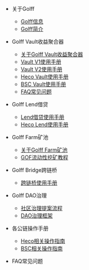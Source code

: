 
* 关于Golff
	* [Golff信息](zh-cn/README)
	* [Golff简介](zh-cn/introduction)

* Golff Vault收益聚合器
	* [关于Golff Vault收益聚合器](zh-cn/aboutVault)
	* [Vault V1使用手册](zh-cn/VaultV1)
	* [Vault V2使用手册](zh-cn/VaultV2)
	* [Heco Vault使用手册](zh-cn/HecoVault)
	* [BSC Vault使用手册](zh-cn/BSCVault)	
	* [FAQ常见问题](zh-cn/VaultFAQ)

* Golff Lend借贷
	* [Lend借贷使用手册](zh-cn/LendV1)
	* [Heco Lend使用手册](zh-cn/HecoLend)

* Golff Farm矿池
	* [关于Golff Farm矿池](zh-cn/aboutFarm)
	* [GOF流动性挖矿教程](zh-cn/GOFFarm)

* Golff Bridge跨链桥
	* [跨链桥使用手册](zh-cn/GolffBridge)

* Golff DAO治理
	* [社区治理提案流程](zh-cn/Vote)
	* [DAO治理框架](zh-cn/GDAO)

* 各公链操作手册
	* [Heco相关操作指南](zh-cn/Heco)
	* [BSC相关操作指南](zh-cn/BSC)	

* FAQ常见问题
